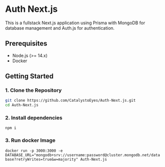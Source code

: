 # Auth Next.js

This is a fullstack Next.js application using Prisma with MongoDB for database management and Auth.js for authentication.

## Prerequisites

- Node.js (>= 14.x)
- Docker

## Getting Started

### 1. Clone the Repository

```bash
git clone https://github.com/CatalystoEyes/Auth-Next.js.git
cd Auth-Next.js
```

### 2. Install dependencies
```npm i```

### 3. Run docker Image
```docker run -p 3000:3000 -e DATABASE_URL="mongodb+srv://username:password@cluster.mongodb.net/database?retryWrites=true&w=majority" Auth-Next.js```
